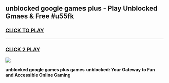 
## unblocked google games plus - Play Unblocked Gmaes & Free #u55fk
<h3>
<a href="https://news.freeplayer.one?title=unblocked_google_games_plus&ref=24F">CLICK TO PLAY</a></h3>
<hr>

<h3>
<a href="https://news.freeplayer.one?title=unblocked_google_games_plus&ref=24F">CLICK 2 PLAY</a>
  
</h3>

<a href="https://news.freeplayer.one?title=unblocked_google_games_plus&ref=24F/"><img src="https://clearcache.store/games.png"></a>


**unblocked google games plus games unblocked: Your Gateway to Fun and Accessible Online Gaming**
